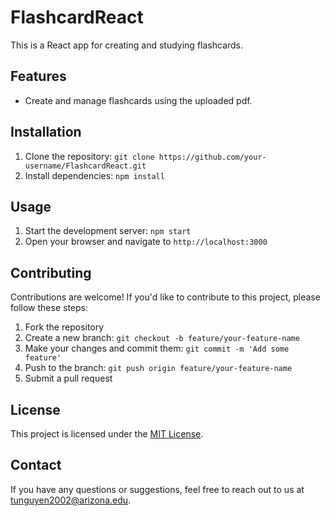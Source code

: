 # FlashcardReact

This is a React app for creating and studying flashcards.

## Features

- Create and manage flashcards using the uploaded pdf. 

## Installation

1. Clone the repository: `git clone https://github.com/your-username/FlashcardReact.git`
2. Install dependencies: `npm install`

## Usage

1. Start the development server: `npm start`
2. Open your browser and navigate to `http://localhost:3000`

## Contributing

Contributions are welcome! If you'd like to contribute to this project, please follow these steps:

1. Fork the repository
2. Create a new branch: `git checkout -b feature/your-feature-name`
3. Make your changes and commit them: `git commit -m 'Add some feature'`
4. Push to the branch: `git push origin feature/your-feature-name`
5. Submit a pull request

## License

This project is licensed under the [MIT License](LICENSE).

## Contact

If you have any questions or suggestions, feel free to reach out to us at [tunguyen2002@arizona.edu](mailto:tunguyen2002@arizona.edu).
